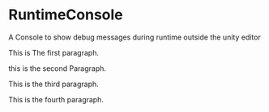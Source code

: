 # RuntimeConsole
A Console to show debug messages during runtime outside the unity editor

This is The first paragraph.

this is the second Paragraph.

This is the third paragraph.

This is the fourth paragraph.

